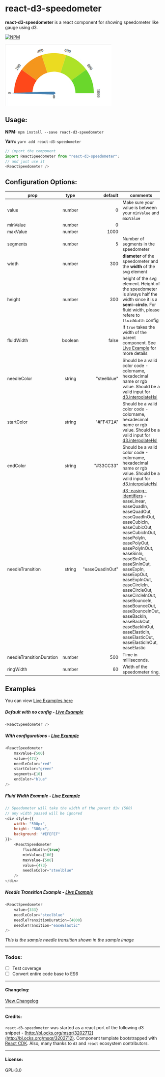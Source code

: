 # react-d3-speedometer

**react-d3-speedometer** is a react component for showing speedometer like gauge using d3.

[![NPM](https://nodei.co/npm/react-d3-speedometer.png)](https://npmjs.org/package/react-d3-speedometer)

![react-d3-speedometer](speedo.gif)

## Usage:

**NPM:**
`npm install --save react-d3-speedometer` 

**Yarn:**
`yarn add react-d3-speedometer` 

```javascript
// import the component
import ReactSpeedometer from "react-d3-speedometer";
// and just use it
<ReactSpeedometer />
```

## Configuration Options:

| prop        | type           | default  | comments |
| ------------|:--------------:| --------:| ---------|
| value       | number         | 0        |   Make sure your value is between your `minValue` and `maxValue`       |
| minValue    | number         | 0        |          |
| maxValue    | number         | 1000     |          |
| segments    | number         | 5        | Number of segments in the speedometer         |
| width       | number         | 300      | **diameter** of the speedometer and the **width** of the svg element |
| height      | number         | 300      | height of the svg element. Height of the speedometer is always half the width since it is a **semi-circle**. For fluid width, please refere to `fluidWidth` config |
| fluidWidth  | boolean        | false    | If `true` takes the width of the parent component. See [Live Example](http://palerdot.in/react-d3-speedometer/?selectedKind=React%20d3%20Speedometer&selectedStory=Fluid%20Width%20view&full=0&down=0&left=1&panelRight=0&downPanel=kadirahq%2Fstorybook-addon-actions%2Factions-panel) for more details |
| needleColor | string         | "steelblue"| Should be a valid color code - colorname, hexadecimal name or rgb value. Should be a valid input for [d3.interpolateHsl](https://github.com/d3/d3-interpolate#interpolateHsl)   |
| startColor | string         | "#FF471A"| Should be a valid color code - colorname, hexadecimal name or rgb value. Should be a valid input for [d3.interpolateHsl](https://github.com/d3/d3-interpolate#interpolateHsl)   |
| endColor | string         | "#33CC33"| Should be a valid color code - colorname, hexadecimal name or rgb value. Should be a valid input for [d3.interpolateHsl](https://github.com/d3/d3-interpolate#interpolateHsl)   |
| needleTransition | string         | "easeQuadInOut"  | [d3-easing-identifiers](https://github.com/d3/d3-ease) - easeLinear, easeQuadIn, easeQuadOut, easeQuadInOut, easeCubicIn, easeCubicOut, easeCubicInOut, easePolyIn, easePolyOut, easePolyInOut, easeSinIn, easeSinOut, easeSinInOut, easeExpIn, easeExpOut, easeExpInOut, easeCircleIn, easeCircleOut, easeCircleInOut, easeBounceIn, easeBounceOut, easeBounceInOut, easeBackIn, easeBackOut, easeBackInOut, easeElasticIn, easeElasticOut, easeElasticInOut, easeElastic |
| needleTransitionDuration | number         | 500     | Time in milliseconds. |
| ringWidth | number         | 60     | Width of the speedometer ring. |

## Examples

You can view [Live Examples here](http://palerdot.in/react-d3-speedometer/?selectedKind=React%20d3%20Speedometer&selectedStory=Default%20with%20no%20config&full=0&down=0&left=1&panelRight=0&downPanel=kadirahq%2Fstorybook-addon-actions%2Factions-panel)

##### Default with no config - [Live Example](http://palerdot.in/react-d3-speedometer/?selectedKind=React%20d3%20Speedometer&selectedStory=Default%20with%20no%20config&full=0&down=0&left=1&panelRight=0&downPanel=kadirahq%2Fstorybook-addon-actions%2Factions-panel)

```javascript
<ReactSpeedometer />
```

##### With configurations - [Live Example](http://palerdot.in/react-d3-speedometer/?selectedKind=React%20d3%20Speedometer&selectedStory=Configuring%20values&full=0&down=0&left=1&panelRight=0&downPanel=kadirahq%2Fstorybook-addon-actions%2Factions-panel)

```javascript
<ReactSpeedometer
    maxValue={500}
    value={473}
    needleColor="red"
    startColor="green"
    segments={10}
    endColor="blue"
/>
```

##### Fluid Width Example - [Live Example](http://palerdot.in/react-d3-speedometer/?selectedKind=React%20d3%20Speedometer&selectedStory=Fluid%20Width%20view&full=0&down=0&left=1&panelRight=0&downPanel=kadirahq%2Fstorybook-addon-actions%2Factions-panel)

```javascript
// Speedometer will take the width of the parent div (500)
// any width passed will be ignored
<div style={{
    width: "500px",
    height: "300px",
    background: "#EFEFEF"
}}>
    <ReactSpeedometer
        fluidWidth={true}
        minValue={100}
        maxValue={500}
        value={473}
        needleColor="steelblue"
    />
</div>
```

##### Needle Transition Example - [Live Example](http://palerdot.in/react-d3-speedometer/?selectedKind=React%20d3%20Speedometer&selectedStory=Needle%20Transition%20Duration&full=0&down=0&left=1&panelRight=0&downPanel=kadirahq%2Fstorybook-addon-actions%2Factions-panel)

```javascript
<ReactSpeedometer
    value={333}
    needleColor="steelblue"
    needleTransitionDuration={4000}
    needleTransition="easeElastic"
/>
```

_This is the sample needle transition shown in the sample image_

---

### Todos:

- [ ] Test coverage
- [ ] Convert entire code base to ES6

---

#### Changelog:

[View Changelog](CHANGELOG.md)

---

#### Credits:
`react-d3-speedometer` was started as a react port of the following d3 snippet - [http://bl.ocks.org/msqr/3202712](http://bl.ocks.org/msqr/3202712). Component template bootstrapped with [React CDK](https://github.com/storybooks/react-cdk). Also, many thanks to `d3` and `react` ecosystem contributors.

---

#### License:

GPL-3.0
